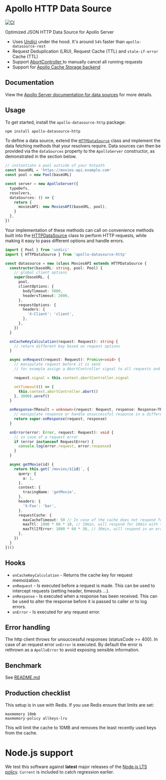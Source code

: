 # Apollo HTTP Data Source

[![CI](https://github.com/StarpTech/apollo-datasource-http/actions/workflows/ci.yml/badge.svg)](https://github.com/StarpTech/apollo-datasource-http/actions/workflows/ci.yml)

Optimized JSON HTTP Data Source for Apollo Server

- Uses [Undici](https://github.com/nodejs/undici) under the hood. It's around `54%` faster than `apollo-datasource-rest`
- Request Deduplication (LRU), Request Cache (TTL) and `stale-if-error` Cache (TTL)
- Support [AbortController ](https://github.com/mysticatea/abort-controller) to manually cancel all running requests
- Support for [Apollo Cache Storage backend](https://www.apollographql.com/docs/apollo-server/data/data-sources/#using-memcachedredis-as-a-cache-storage-backend)

## Documentation

View the [Apollo Server documentation for data sources](https://www.apollographql.com/docs/apollo-server/features/data-sources/) for more details.

## Usage

To get started, install the `apollo-datasource-http` package:

```bash
npm install apollo-datasource-http
```

To define a data source, extend the [`HTTPDataSource`](./src/http-data-source.ts) class and implement the data fetching methods that your resolvers require. Data sources can then be provided via the `dataSources` property to the `ApolloServer` constructor, as demonstrated in the section below.

```ts
// instantiate a pool outside of your hotpath
const baseURL = 'https://movies-api.example.com'
const pool = new Pool(baseURL)

const server = new ApolloServer({
  typeDefs,
  resolvers,
  dataSources: () => {
    return {
      moviesAPI: new MoviesAPI(baseURL, pool),
    }
  },
})
```

Your implementation of these methods can call on convenience methods built into the [HTTPDataSource](./src/http-data-source.ts) class to perform HTTP requests, while making it easy to pass different options and handle errors.

```ts
import { Pool } from 'undici'
import { HTTPDataSource } from 'apollo-datasource-http'

const datasource = new (class MoviesAPI extends HTTPDataSource {
  constructor(baseURL: string, pool: Pool) {
    // global client options
    super(baseURL, {
      pool,
      clientOptions: {
        bodyTimeout: 5000,
        headersTimeout: 2000,
      },
      requestOptions: {
        headers: {
          'X-Client': 'client',
        },
      },
    })
  }

  onCacheKeyCalculation(request: Request): string {
    // return different key based on request options
  }

  async onRequest(request: Request): Promise<void> {
    // manipulate request before it is send
    // for example assign a AbortController signal to all requests and abort

    request.signal = this.context.abortController.signal

    setTimeout(() => {
      this.context.abortController.abort()
    }, 3000).unref()
  }

  onResponse<TResult = unknown>(request: Request, response: Response<TResult>): Response<TResult> {
    // manipulate response or handle unsuccessful response in a different way
    return super.onResponse(request, response)
  }

  onError(error: Error, request: Request): void {
    // in case of a request error
    if (error instanceof RequestError) {
      console.log(error.request, error.response)
    }
  }

  async getMovie(id) {
    return this.get(`/movies/${id}`, {
      query: {
        a: 1,
      },
      context: {
        tracingName: 'getMovie',
      },
      headers: {
        'X-Foo': 'bar',
      },
      requestCache: {
        maxCacheTimeout: 50 // In case of the cache does not respond for any reason (ms).
        maxTtl: 1000 * 60 * 10, // 10min, will respond for 10min with the cached result (updated every 10min)
        maxTtlIfError: 1000 * 60 * 30, // 30min, will respond in an error case with the cached response (for further 20min)
      },
    })
  }
})()
```

## Hooks

- `onCacheKeyCalculation` - Returns the cache key for request memoization.
- `onRequest` - Is executed before a request is made. This can be used to intercept requests (setting header, timeouts ...).
- `onResponse` - Is executed when a response has been received. This can be used to alter the response before it is passed to caller or to log errors.
- `onError` - Is executed for any request error.

## Error handling

The http client throws for unsuccessful responses (statusCode >= 400). In case of an request error `onError` is executed. By default the error is rethrown as a `ApolloError` to avoid exposing sensible information.

## Benchmark

See [README.md](benchmarks/README.md)

## Production checklist

This setup is in use with Redis. If you use Redis ensure that limits are set:

```
maxmemory 10mb
maxmemory-policy allkeys-lru
```

This will limit the cache to 10MB and removes the least recently used keys from the cache.

# Node.js support

We test this software against **latest** major releases of the [Node.js LTS policy](https://github.com/nodejs/Release). `Current` is included to catch regression earlier.
